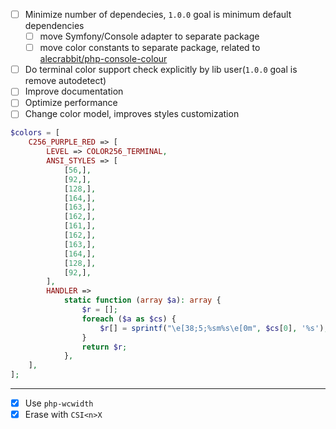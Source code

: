 
- [ ] Minimize number of dependecies, `1.0.0` goal is minimum default dependencies 
    - [ ] move Symfony/Console adapter to separate package
    - [ ] move color constants to separate package, related to [alecrabbit/php-console-colour](https://github.com/alecrabbit/php-console-colour)
- [ ] Do terminal color support check explicitly by lib user(`1.0.0` goal is remove autodetect) 
- [ ] Improve documentation
- [ ] Optimize performance
- [ ] Change color model, improves styles customization
```php 
$colors = [
    C256_PURPLE_RED => [
        LEVEL => COLOR256_TERMINAL,
        ANSI_STYLES => [
            [56,],
            [92,],
            [128,],
            [164,],
            [163,],
            [162,],
            [161,],
            [162,],
            [163,],
            [164,],
            [128,],
            [92,],
        ],
        HANDLER =>
            static function (array $a): array {
                $r = [];
                foreach ($a as $cs) {
                    $r[] = sprintf("\e[38;5;%sm%s\e[0m", $cs[0], '%s');
                }
                return $r;
            },
    ],
];
```
---

- [x] Use `php-wcwidth`
- [x] Erase with `CSI<n>X`
